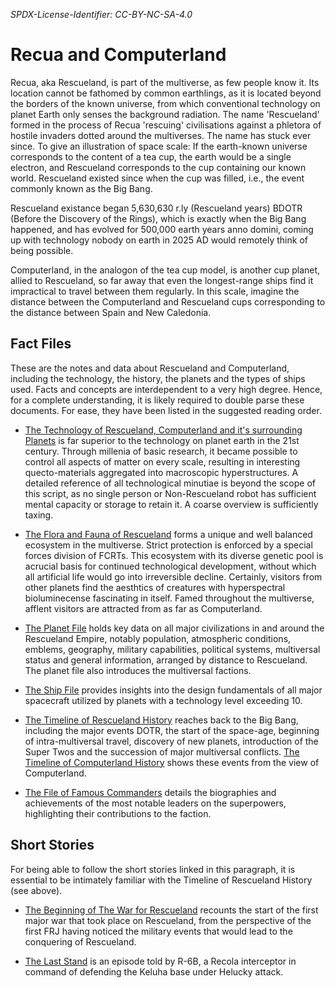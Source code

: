 *SPDX-License-Identifier: CC-BY-NC-SA-4.0*

# Recua and Computerland

Recua, aka Rescueland, is part of the multiverse, as few people know it. Its location cannot be fathomed by common earthlings, as it is located beyond the borders of the known universe, from which conventional technology on planet Earth only senses the background radiation.
The name 'Rescueland' formed in the process of Recua 'rescuing' civilisations against a phletora of hostile invaders dotted around the multiverses. The name has stuck ever since. 
To give an illustration of space scale: If the earth-known universe corresponds to the content of a tea cup, the earth would be a single electron, and Rescueland corresponds to the cup containing our known world. Rescueland existed since when the cup was filled, i.e., the event commonly known as the Big Bang.

Rescueland existance began 5,630,630 r.ly (Rescueland years) BDOTR (Before the Discovery of the Rings), which is exactly when the Big Bang happened, and has evolved for 500,000 earth years anno domini, coming up with technology nobody on earth in 2025 AD would remotely think of being possible. 

Computerland, in the analogon of the tea cup model, is another cup planet, allied to Rescueland, so far away that even the longest-range ships find it impractical to travel between them regularly. In this scale, imagine the distance between the Computerland and Rescueland cups corresponding to the distance between Spain and New Caledonia.


## Fact Files

These are the notes and data about Rescueland and Computerland, including the technology, the history, the planets and the types of ships used.
Facts and concepts are interdependent to a very high degree. Hence, for a complete understanding, it is likely required to double parse these documents. For ease, they have been listed in the suggested reading order.

- [The Technology of Rescueland, Computerland and it's surrounding Planets](./The%20Technology%20of%20Rescueland%2C%20Computerland%20and%20it's%20surrounding%20Planets.md)
is far superior to the technology on planet earth in the 21st century.
Through millenia of basic research, it became possible to control all aspects of matter on every scale, resulting in interesting quecto-materials aggregated into macroscopic hyperstructures. 
A detailed reference of all technological minutiae is beyond the scope of this script, as no single person or Non-Rescueland robot has sufficient mental capacity or storage to retain it. A coarse overview is sufficiently taxing.

- [The Flora and Fauna of Rescueland](./The%20Flora%20and%20Fauna%20of%20Rescueland.md)
forms a unique and well balanced ecosystem in the multiverse. Strict protection is enforced by a special forces division of FCRTs. 
This ecosystem with its diverse genetic pool is acrucial basis for continued technological development, without which all artificial life would go into irreversible decline. Certainly, visitors from other planets find the aesthtics of creatures with hyperspectral bioluminecense fascinating in itself. Famed throughout the multiverse, afflent visitors are attracted from as far as Computerland.

- [The Planet File](./The%20Planet%20File.md)
holds key data on all major civilizations in and around the Rescueland Empire, notably population, atmospheric conditions, emblems, geography, military capabilities, political systems, multiversal status and general information, arranged by distance to Rescueland. The planet file also introduces the multiversal factions.

- [The Ship File](./The%20Ship%20File.md)
provides insights into the design fundamentals of all major spacecraft utilized by planets with a technology level exceeding 10.

- [The Timeline of Rescueland History](./The%20Timeline%20of%20Resueland%20History.md)
reaches back to the Big Bang, including the major events DOTR, the start of the space-age, beginning of intra-multiversal travel, discovery of new planets, introduction of the Super Twos and the succession of major multiversal conflicts.
[The Timeline of Computerland History](./The%20Timeline%20of%20Computerland%20History.md) 
shows these events from the view of Computerland.

- [The File of Famous Commanders](./The%20File%20of%20Famous%20Commanders.md)
details the biographies and achievements of the most notable leaders on the superpowers, highlighting their contributions to the faction.

## Short Stories

For being able to follow the short stories linked in this paragraph, it is essential to be intimately familiar with the Timeline of Rescueland History (see above).

- [The Beginning of The War for Rescueland](./Short_Stories/The%20Beginning%20of%20The%20War%20for%20Rescueland.md) recounts the start of the first major war that took place on Rescueland, from the perspective of the first FRJ having noticed the military events that would lead to the conquering of Rescueland.

- [The Last Stand](./Short_Stories/The%20Last%20Stand.md) is an episode told by R-6B, a Recola interceptor in command of defending the Keluha base under Helucky attack.

